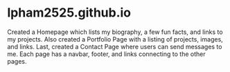 # lpham2525.github.io
Created a Homepage which lists my biography, a few fun facts, and links to my projects.
Also created a Portfolio Page with a listing of projects, images, and links.
Last, created a Contact Page where users can send messages to me. 
Each page has a navbar, footer, and links connecting to the other pages.
